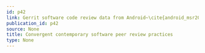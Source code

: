```yaml
---
id: p42
link: Gerrit software code review data from Android~\cite{android_msr2013}
publication_id: p42
source: None
title: Convergent contemporary software peer review practices
type: None
---
```

